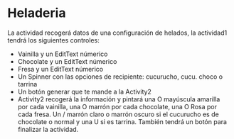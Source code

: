# Heladeria

La actividad recogerá datos de una configuración de helados, la actividad1 tendrá los siguientes controles:

- Vainilla y un EditText númerico
- Chocolate y un EditText númerico
- Fresa y un EditText númerico
- Un Spinner con las opciones de recipiente: cucurucho, cucu. choco o tarrina
- Un botón generar que te mande a la Activity2
- Activity2 recogerá la información y pintará una O mayúscula amarilla por cada vainilla, una O marrón por cada chocolate, una O Rosa por cada fresa. Un \/ marrón claro o marrón oscuro si el cucurucho es de chocolate o normal y una U si es tarrina. También tendrá un botón para finalizar la actividad.
